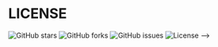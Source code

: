 # LICENSE

![GitHub stars](https://img.shields.io/github/stars/CongLeSolutionX/Apple-Frameworks-in-Mermaid-Diagrams)
![GitHub forks](https://img.shields.io/github/forks/CongLeSolutionXApple-Frameworks-in-Mermaid-Diagrams)
![GitHub issues](https://img.shields.io/github/issues/CongLeSolutionX/Apple-Frameworks-in-Mermaid-Diagrams)
![License](https://img.shields.io/github/license/CongLeSolutionX/Apple-Frameworks-in-Mermaid-Diagrams) -->
